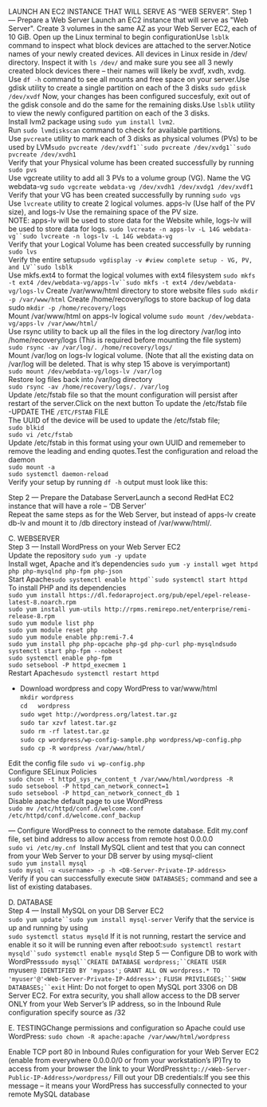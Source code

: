 LAUNCH AN EC2 INSTANCE THAT WILL SERVE AS “WEB SERVER”.
Step 1 — Prepare a Web Server
Launch an EC2 instance that will serve as "Web Server". Create 3 volumes in the same AZ as your Web Server EC2, each of 10 GiB.
Open up the Linux terminal to begin configurationUse `lsblk` command to inspect what block devices are attached to the server.Notice names of your newly created devices. All devices in Linux reside in /dev/ directory.
Inspect it with `ls /dev/` and make sure you see all 3 newly created block devices there – their names will likely be xvdf, xvdh, xvdg.<br>
Use `df -h` command to see all mounts and free space on your server.Use gdisk utility to create a single partition on each of the 3 disks `sudo gdisk /dev/xvdf`
Now, your changes has been configured succesfuly, exit out of the gdisk console and do the same for the remaining disks.Use `lsblk` utility to view the newly configured partition on each of the 3 disks. <br>
Install lvm2 package using `sudo yum install lvm2`. <br>
Run `sudo lvmdiskscan` command to check for available partitions.<br>
Use `pvcreate` utility to mark each of 3 disks as physical volumes (PVs) to be used by LVM`sudo pvcreate /dev/xvdf1``sudo pvcreate /dev/xvdg1``sudo pvcreate /dev/xvdh1`<br>
Verify that your Physical volume has been created successfully by running `sudo pvs`<br>
Use vgcreate utility to add all 3 PVs to a volume group (VG). Name the VG webdata-vg `sudo vgcreate webdata-vg /dev/xvdh1 /dev/xvdg1 /dev/xvdf1`
Verify that your VG has been created successfully by running `sudo vgs`<br>
Use `lvcreate` utility to create 2 logical volumes. apps-lv (Use half of the PV size), and logs-lv Use the remaining space of the PV size. <br>
NOTE: apps-lv will be used to store data for the Website while, logs-lv will be used to store data for logs. `sudo lvcreate -n apps-lv -L 14G webdata-vg``sudo lvcreate -n logs-lv -L 14G webdata-vg`<br>
Verify that your Logical Volume has been created successfully by running `sudo lvs`<br>
Verify the entire setup`sudo vgdisplay -v #view complete setup - VG, PV, and LV``sudo lsblk`<br>
Use mkfs.ext4 to format the logical volumes with ext4 filesystem `sudo mkfs -t ext4 /dev/webdata-vg/apps-lv``sudo mkfs -t ext4 /dev/webdata-vg/logs-lv`
Create /var/www/html directory to store website files `sudo mkdir -p /var/www/html` Create /home/recovery/logs to store backup of log data sudo `mkdir -p /home/recovery/logs`<br>
Mount /var/www/html on apps-lv logical volume `sudo mount /dev/webdata-vg/apps-lv /var/www/html/`<br>
Use rsync utility to back up all the files in the log directory /var/log into /home/recovery/logs (This is required before mounting the file system) <br>
`sudo rsync -av /var/log/. /home/recovery/logs/`<br>
Mount /var/log on logs-lv logical volume. (Note that all the existing data on /var/log will be deleted. That is why step 15 above is veryimportant)<br>
`sudo mount /dev/webdata-vg/logs-lv /var/log`<br>
Restore log files back into /var/log directory <br> 
`sudo rsync -av /home/recovery/logs/. /var/log`<br>
Update /etc/fstab file so that the mount configuration will persist after restart of the server.Click on the next button To update the /etc/fstab file<br>
-UPDATE THE `/ETC/FSTAB` FILE <br>
The UUID of the device will be used to update the /etc/fstab file;<br>
`sudo blkid`<br>
`sudo vi /etc/fstab`<br>
Update /etc/fstab in this format using your own UUID and rememeber to remove the leading and ending quotes.Test the configuration and reload the daemon <br>
`sudo mount -a`<br>
`sudo systemctl daemon-reload`<br>
Verify your setup by running `df -h` output must look like this:<br>

Step 2 — Prepare the Database ServerLaunch a second RedHat EC2 instance that will have a role – ‘DB Server’<br>
Repeat the same steps as for the Web Server, but instead of apps-lv create db-lv and mount it to /db directory instead of /var/www/html/.

C. WEBSERVER<br>
Step 3 — Install WordPress on your Web Server EC2 <br>
Update the repository `sudo yum -y update` <br>
Install wget, Apache and it’s dependencies `sudo yum -y install wget httpd php php-mysqlnd php-fpm php-json`<br>
Start Apache`sudo systemctl enable httpd``sudo systemctl start httpd`<br>
To install PHP and its dependencies<br>
`sudo yum install https://dl.fedoraproject.org/pub/epel/epel-release-latest-8.noarch.rpm`<br>
`sudo yum install yum-utils http://rpms.remirepo.net/enterprise/remi-release-8.rpm`<br>
`sudo yum module list php`<br>
`sudo yum module reset php`<br>
`sudo yum module enable php:remi-7.4`<br>
`sudo yum install php php-opcache php-gd php-curl php-mysqlndsudo systemctl start php-fpm --nobest`<br>
`sudo systemctl enable php-fpm`<br>
`sudo setsebool -P httpd_execmem 1`<br>
Restart Apache`sudo systemctl restart httpd`<br>
- Download wordpress and copy WordPress to var/www/html <br>
`mkdir wordpress`<br>
`cd   wordpress`<br>
`sudo wget http://wordpress.org/latest.tar.gz`<br>
`sudo tar xzvf latest.tar.gz`<br>
`sudo rm -rf latest.tar.gz`<br>
`sudo cp wordpress/wp-config-sample.php wordpress/wp-config.php`<br>
`sudo cp -R wordpress /var/www/html/`

Edit the config file `sudo vi wp-config.php`<br>
Configure SELinux Policies <br>
`sudo chcon -t httpd_sys_rw_content_t /var/www/html/wordpress -R`<br>
`sudo setsebool -P httpd_can_network_connect=1`<br>
`sudo setsebool -P httpd_can_network_connect_db 1`<br>
Disable apache default page to use WordPress <br>
`sudo mv /etc/httpd/conf.d/welcome.conf  /etc/httpd/conf.d/welcome.conf_backup`<br>

— Configure WordPress to connect to the remote database.
Edit my.conf file, set bind address to allow access from remote host 0.0.0.0 <br>
`sudo vi /etc/my.cnf` 
Install MySQL client and test that you can connect from your Web Server to your DB server by using mysql-client<br>
`sudo yum install mysql`<br>
`sudo mysql -u <username> -p -h <DB-Server-Private-IP-address>`<br>
Verify if you can successfully execute `SHOW DATABASES;` command and see a list of existing databases.

D. DATABASE <br>
Step 4 — Install MySQL on your DB Server EC2 <br>
`sudo yum update``sudo yum install mysql-server`
Verify that the service is up and running by using <br>
`sudo systemctl status mysqld`
If it is not running, restart the service and enable it so it will be running even after reboot:`sudo systemctl restart mysqld``sudo systemctl enable mysqld`
Step 5 — Configure DB to work with WordPress`sudo mysql``CREATE DATABASE wordpress;``CREATE USER `myuser`@`<Web-Server-Private-IP-Address>` IDENTIFIED BY 'mypass';`
`GRANT ALL ON wordpress.* TO 'myuser'@'<Web-Server-Private-IP-Address>';`
`FLUSH PRIVILEGES;``SHOW DATABASES;``exit`
Hint: Do not forget to open MySQL port 3306 on DB Server EC2. For extra security, you shall allow access to the DB server ONLY from your Web Server’s IP address, so in the Inbound Rule configuration specify source as /32


E. TESTINGChange permissions and configuration so Apache could use WordPress:
`sudo chown -R apache:apache /var/www/html/wordpress`

Enable TCP port 80 in Inbound Rules configuration for your Web Server EC2 (enable from everywhere 0.0.0.0/0 or from your workstation’s IP)Try to access from your browser the link to your WordPress`http://<Web-Server-Public-IP-Address>/wordpress/`
Fill out your DB credentials:If you see this message – it means your WordPress has successfully connected to your remote MySQL database

